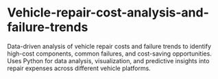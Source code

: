 # Vehicle-repair-cost-analysis-and-failure-trends
Data-driven analysis of vehicle repair costs and failure trends to identify high-cost components, common failures, and cost-saving opportunities. Uses Python for data analysis, visualization, and predictive insights into repair expenses across different vehicle platforms.

